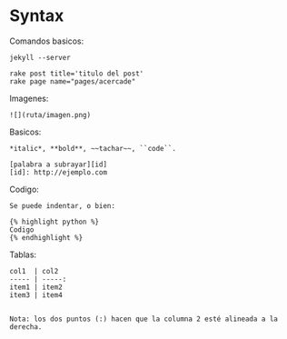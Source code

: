 # Syntax

Comandos basicos:

    jekyll --server

    rake post title='titulo del post'
    rake page name="pages/acercade"

Imagenes:

    ![](ruta/imagen.png)

Basicos:

    *italic*, **bold**, ~~tachar~~, ``code``.

    [palabra a subrayar][id]
    [id]: http://ejemplo.com

Codigo:

    Se puede indentar, o bien:

    {% highlight python %}
    Codigo
    {% endhighlight %}

Tablas:

    col1  | col2
    ----- | -----:
    item1 | item2
    item3 | item4


    Nota: los dos puntos (:) hacen que la columna 2 esté alineada a la derecha.
